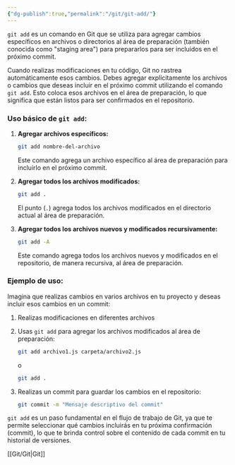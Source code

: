 ```yaml
---
{"dg-publish":true,"permalink":"/git/git-add/"}
---
```


`git add` es un comando en Git que se utiliza para agregar cambios específicos en archivos o directorios al área de preparación (también conocida como "staging area") para prepararlos para ser incluidos en el próximo commit.

Cuando realizas modificaciones en tu código, Git no rastrea automáticamente esos cambios. Debes agregar explícitamente los archivos o cambios que deseas incluir en el próximo commit utilizando el comando `git add`. Esto coloca esos archivos en el área de preparación, lo que significa que están listos para ser confirmados en el repositorio.

### Uso básico de `git add`:

1. **Agregar archivos específicos:**

   ```bash
   git add nombre-del-archivo
   ```
   Este comando agrega un archivo específico al área de preparación para incluirlo en el próximo commit.

2. **Agregar todos los archivos modificados:**

   ```bash
   git add .
   ```
   El punto (`.`) agrega todos los archivos modificados en el directorio actual al área de preparación.

3. **Agregar todos los archivos nuevos y modificados recursivamente:**

   ```bash
   git add -A
   ```
   Este comando agrega todos los archivos nuevos y modificados en el repositorio, de manera recursiva, al área de preparación.

### Ejemplo de uso:

Imagina que realizas cambios en varios archivos en tu proyecto y deseas incluir esos cambios en un commit:

1. Realizas modificaciones en diferentes archivos

3. Usas `git add` para agregar los archivos modificados al área de preparación:

   ```bash
   git add archivo1.js carpeta/archivo2.js
   ```

   o
   
   ```bash
   git add .
   ```

3. Realizas un commit para guardar los cambios en el repositorio:

   ```bash
   git commit -m "Mensaje descriptivo del commit"
   ```

`git add` es un paso fundamental en el flujo de trabajo de Git, ya que te permite seleccionar qué cambios incluirás en tu próxima confirmación (commit), lo que te brinda control sobre el contenido de cada commit en tu historial de versiones.

[[Git/Git\|Git]]